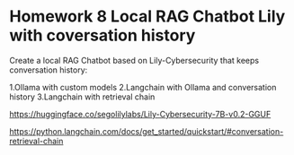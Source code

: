 # Homework 8 Local RAG Chatbot Lily with coversation history

Create a local RAG Chatbot based on Lily-Cybersecurity that keeps conversation history:

1.Ollama with custom models
2.Langchain with Ollama and conversation history
3.Langchain with retrieval chain

https://huggingface.co/segolilylabs/Lily-Cybersecurity-7B-v0.2-GGUF

https://python.langchain.com/docs/get_started/quickstart/#conversation-retrieval-chain
